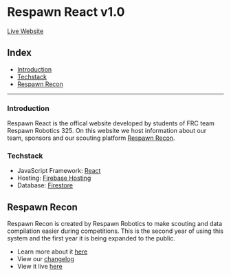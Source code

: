 # Respawn React v1.0
[Live Website](www.respawnrobotics.com)
## Index
- [Introduction](#introduction)
- [Techstack](#techstack)
- [Respawn Recon](#respawn-recon)
<hr>

### Introduction
Respawn React is the offical website developed by students of FRC team Respawn Robotics 325. On this website we host information about our team, sponsors and our scouting platform [Respawn Recon](#respawn-recon).

### Techstack
- JavaScript Framework: [React](https://reactjs.org/)
- Hosting: [Firebase Hosting](https://firebase.google.com/docs/hosting)
- Database: [Firestore](https://firebase.google.com/docs/firestore)

## Respawn Recon
Respawn Recon is created by Respawn Robotics to make scouting and data compilation easier during competitions. This is the second year of using this system and the first year it is being expanded to the public. 
- Learn more about it [here](https://github.com/Respawn-Robotics/respawn-react/wiki/respawn-recon)
- View our [changelog](https://github.com/Respawn-Robotics/respawn-react/wiki/Respawn-Recon-Changelog)
- View it live [here](https://www.respawnrobotics.com/recon)
